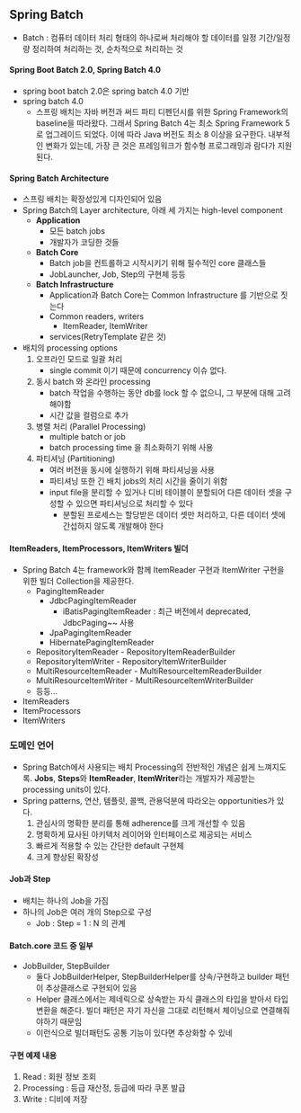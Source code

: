 ## Spring Batch
* Batch : 컴퓨터 데이터 처리 형태의 하나로써 처리해야 할 데이터를 일정 기간/일정량 정리하여 처리하는 것, 순차적으로 처리하는 것

#### Spring Boot Batch 2.0, Spring Batch 4.0
* spring boot batch 2.0은 spring batch 4.0 기반
* spring batch 4.0
    * 스프링 배치는 자바 버전과 써드 파티 디펜던시를 위한 Spring Framework의 baseline을 따라왔다. 그래서 Spring Batch 4는 최소 Spring Framework 5로 업그레이드 되었다. 이에 따라 Java 버전도 최소 8 이상을 요구한다. 내부적인 변화가 있는데, 가장 큰 것은 프레임워크가 함수형 프로그래밍과 람다가 지원된다.

#### Spring Batch Architecture
* 스프링 배치는 확장성있게 디자인되어 있음
* Spring Batch의 Layer architecture, 아래 세 가지는 high-level component
    * __Application__
        * 모든 batch jobs
        * 개발자가 코딩한 것들
    * __Batch Core__
        * Batch job을 컨트롤하고 시작시키기 위해 필수적인 core 클래스들
        * JobLauncher, Job, Step의 구현체 등등
    * __Batch Infrastructure__
        * Application과 Batch Core는 Common Infrastructure 를 기반으로 짓는다
        * Common readers, writers
            * ItemReader, ItemWriter
        * services(RetryTemplate 같은 것)
* 배치의 processing options
    1. 오프라인 모드로 일괄 처리
        * single commit 이기 때문에 concurrency 이슈 없다.
    2. 동시 batch 와 온라인 processing
        * batch 작업을 수행하는 동안 db를 lock 할 수 없으니, 그 부분에 대해 고려해야함
        * 시간 값을 컬럼으로 추가
    3. 병렬 처리 (Parallel Processing)
        * multiple batch or job
        * batch processing time 을 최소화하기 위해 사용
    4. 파티셔닝 (Partitioning)
        * 여러 버전을 동시에 실행하기 위해 파티셔닝을 사용
        * 파티셔닝 또한 긴 배치 jobs의 처리 시간을 줄이기 위함
        * input file을 분리할 수 있거나 디비 테이블이 분할되어 다른 데이터 셋을 구성할 수 있으면 파티셔닝으로 처리할 수 있다
            * 분할된 프로세스는 할당받은 데이터 셋만 처리하고, 다른 데이터 셋에 간섭하지 않도록 개발해야 한다

#### ItemReaders, ItemProcessors, ItemWriters 빌더
* Spring Batch 4는 framework와 함께 ItemReader 구현과 ItemWriter 구현을 위한 빌더 Collection을 제공한다.
    * PagingItemReader
        * JdbcPagingItemReader
            * iBatisPagingItemReader : 최근 버전에서 deprecated, JdbcPaging~~ 사용
        * JpaPagingItemReader
        * HibernatePagingItemReader
    * RepositoryItemReader - RepositoryItemReaderBuilder
    * RepositoryItemWriter - RepositoryItemWriterBuilder
    * MultiResourceItemReader - MultiResourceItemReaderBuilder
    * MultiResourceItemWriter - MultiResourceItemWriterBuilder
    * 등등...
* ItemReaders
* ItemProcessors
* ItemWriters

### 도메인 언어
* Spring Batch에서 사용되는 배치 Processing의 전반적인 개념은 쉽게 느껴지도록. **Jobs**, **Steps**와 **ItemReader**, **ItemWriter**라는 개발자가 제공받는 processing units이 있다.
* Spring patterns, 연산, 템플릿, 콜백, 관용덕분에 따라오는 opportunities가 있다.
    1. 관심사의 명확한 분리를 통해 adherence를 크게 개선할 수 있음
    2. 명확하게 묘사된 아키텍처 레이어와 인터페이스로 제공되는 서비스
    3. 빠르게 적용할 수 있는 간단한 default 구현체
    4. 크게 향상된 확장성
    
#### Job과 Step
* 배치는 하나의 Job을 가짐
* 하나의 Job은 여러 개의 Step으로 구성
    * Job : Step = 1 : N 의 관계
    
#### Batch.core 코드 중 일부
* JobBuilder, StepBuilder
    * 둘다 JobBuilderHelper, StepBuilderHelper를 상속/구현하고 builder 패턴이 추상클래스로 구현되어 있음
    * Helper 클래스에서는 제네릭으로 상속받는 자식 클래스의 타입을 받아서 타입 변환을 해준다. 빌더 패턴은 자기 자신을 그대로 리턴해서 체이닝으로 연결해줘야하기 때문임
    * 이런식으로 빌더패턴도 공통 기능이 있다면 추상화할 수 있네

#### 구현 예제 내용
1. Read : 회원 정보 조회
2. Processing : 등급 재산정, 등급에 따라 쿠폰 발급
3. Write : 디비에 저장

